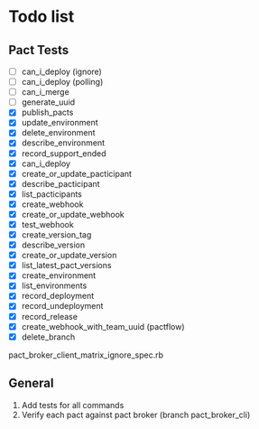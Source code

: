 # Todo list

## Pact Tests

- [ ] can_i_deploy (ignore)
- [ ] can_i_deploy (polling)
- [ ] can_i_merge
- [ ] generate_uuid
- [X] publish_pacts
- [X] update_environment
- [X] delete_environment
- [X] describe_environment
- [X] record_support_ended
- [X] can_i_deploy
- [X] create_or_update_pacticipant
- [X] describe_pacticipant
- [X] list_pacticipants
- [X] create_webhook
- [X] create_or_update_webhook
- [X] test_webhook
- [X] create_version_tag
- [X] describe_version
- [X] create_or_update_version
- [X] list_latest_pact_versions
- [X] create_environment
- [X] list_environments
- [X] record_deployment
- [X] record_undeployment
- [X] record_release
- [X] create_webhook_with_team_uuid (pactflow)
- [X] delete_branch

pact_broker_client_matrix_ignore_spec.rb

## General

1. Add tests for all commands
2. Verify each pact against pact broker (branch pact_broker_cli)
